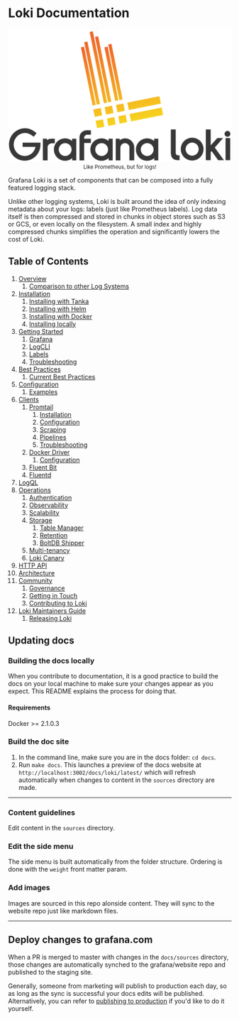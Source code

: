 # Loki Documentation

<p align="center"> <img src="sources/logo_and_name.png" alt="Loki Logo"> <br>
  <small>Like Prometheus, but for logs!</small> </p>

Grafana Loki is a set of components that can be composed into a fully featured
logging stack.

Unlike other logging systems, Loki is built around the idea of only indexing
metadata about your logs: labels (just like Prometheus labels). Log data itself
is then compressed and stored in chunks in object stores such as S3 or GCS, or
even locally on the filesystem. A small index and highly compressed chunks
simplifies the operation and significantly lowers the cost of Loki.

## Table of Contents

1. [Overview](sources/overview/_index.md)
    1. [Comparison to other Log Systems](sources/overview/comparisons.md)
2. [Installation](sources/installation/_index.md)
    1. [Installing with Tanka](sources/installation/tanka.md)
    2. [Installing with Helm](sources/installation/helm.md)
    3. [Installing with Docker](sources/installation/docker.md)
    4. [Installing locally](sources/installation/local.md)
3. [Getting Started](sources/getting-started/_index.md)
    1. [Grafana](sources/getting-started/grafana.md)
    2. [LogCLI](sources/getting-started/logcli.md)
    3. [Labels](sources/getting-started/labels.md)
    4. [Troubleshooting](sources/getting-started/troubleshooting.md)
4. [Best Practices](sources/best-practices/_index.md)
    1. [Current Best Practices](sources/best-practices/current-best-practices.md)
5. [Configuration](sources/configuration/_index.md)
    1. [Examples](sources/configuration/examples.md)
6. [Clients](sources/clients/_index.md)
    1. [Promtail](sources/clients/promtail/_index.md)
        1. [Installation](sources/clients/promtail/installation.md)
        2. [Configuration](sources/clients/promtail/configuration.md)
        3. [Scraping](sources/clients/promtail/scraping.md)
        4. [Pipelines](sources/clients/promtail/pipelines.md)
        5. [Troubleshooting](sources/clients/promtail/troubleshooting.md)
    2. [Docker Driver](sources/clients/docker-driver/_index.md)
        1. [Configuration](sources/clients/docker-driver/configuration.md)
    4. [Fluent Bit](sources/../cmd/fluent-bit/_index.md)
    3. [Fluentd](sources/clients/fluentd/_index.md)
7. [LogQL](sources/logql/_index.md)
8. [Operations](sources/operations/_index.md)
    1. [Authentication](sources/operations/authentication.md)
    2. [Observability](sources/operations/observability.md)
    3. [Scalability](sources/operations/scalability.md)
    4. [Storage](sources/operations/storage/_index.md)
        1. [Table Manager](sources/operations/storage/table-manager.md)
        2. [Retention](sources/operations/storage/retention.md)
        3. [BoltDB Shipper](sources/operations/storage/boltdb-shipper.md)
    5. [Multi-tenancy](sources/operations/multi-tenancy.md)
    6. [Loki Canary](sources/operations/loki-canary.md)
9. [HTTP API](sources/api.md)
10. [Architecture](sources/architecture.md)
11. [Community](sources/community/_index.md)
    1. [Governance](sources/community/governance.md)
    2. [Getting in Touch](sources/community/getting-in-touch.md)
    3. [Contributing to Loki](sources/community/contributing.md)
12. [Loki Maintainers Guide](sources/./maintaining/_index.md)
    1. [Releasing Loki](sources/./maintaining/release.md)

## Updating docs

### Building the docs locally

When you contribute to documentation, it is a good practice to build the docs on your local machine to make sure your changes appear as you expect. This README explains the process for doing that.

#### Requirements

Docker >= 2.1.0.3

### Build the doc site

1. In the command line, make sure you are in the docs folder: `cd docs`.
2. Run `make docs`. This launches a preview of the docs website at `http://localhost:3002/docs/loki/latest/` which will refresh automatically when changes to content in the `sources` directory are made.

---

### Content guidelines

Edit content in the `sources` directory.

### Edit the side menu

The side menu is built automatically from the folder structure. Ordering is done with the `weight` front matter param.

### Add images

Images are sourced in this repo alonside content. They will sync to the website repo just like markdown files.

---

## Deploy changes to grafana.com

When a PR is merged to master with changes in the `docs/sources` directory, those changes are automatically synched to the grafana/website repo and published to the staging site.

Generally, someone from marketing will publish to production each day, so as long as the sync is successful your docs edits will be published. Alternatively, you can refer to [publishing to production](https://github.com/grafana/website#publishing-to-production-grafanacom) if you'd like to do it yourself.

